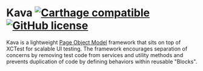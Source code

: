 # Kava [![Carthage compatible](https://img.shields.io/badge/Carthage-compatible-4BC51D.svg?style=flat)](https://github.com/Carthage/Carthage) [![GitHub license](https://img.shields.io/badge/license-Apache-blue.svg)](https://raw.githubusercontent.com/mindbody/Kava/master/LICENSE.txt)
Kava is a lightweight [Page Object Model](http://www.seleniumhq.org/docs/06_test_design_considerations.jsp#page-object-design-pattern) framework that sits on top of XCTest for scalable UI testing. The framework encourages separation of concerns by removing test code from services and utility methods and prevents duplication of code by defining behaviors within reusable "Blocks".
